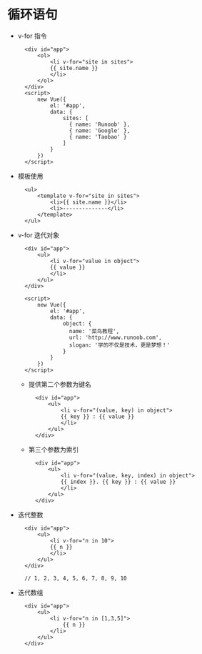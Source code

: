 # 循环语句

- v-for 指令

		<div id="app">
	  		<ol>
	    		<li v-for="site in sites">
		      	{{ site.name }}
		    	</li>
	  		</ol>
		</div>
		<script>
			new Vue({
			  	el: '#app',
			  	data: {
			    	sites: [
				      { name: 'Runoob' },
				      { name: 'Google' },
				      { name: 'Taobao' }
			    	]
			  	}
			})
		</script>

- 模板使用

		<ul>
	  		<template v-for="site in sites">
	    		<li>{{ site.name }}</li>
		    	<li>--------------</li>
	  		</template>
		</ul>

- v-for 迭代对象

		<div id="app">
		  	<ul>
		    	<li v-for="value in object">
		    	{{ value }}
		    	</li>
		  	</ul>
		</div>
		 
		<script>
			new Vue({
			  	el: '#app',
			  	data: {
			    	object: {
				      name: '菜鸟教程',
				      url: 'http://www.runoob.com',
				      slogan: '学的不仅是技术，更是梦想！'
			    	}
			  	}
			})
		</script>
	
	- 提供第二个参数为键名

			<div id="app">
			  	<ul>
			    	<li v-for="(value, key) in object">
			    	{{ key }} : {{ value }}
			    	</li>
			  	</ul>
			</div>
	- 第三个参数为索引

			<div id="app">
			  	<ul>
			    	<li v-for="(value, key, index) in object">
			     	{{ index }}. {{ key }} : {{ value }}
			    	</li>
			  	</ul>
			</div>
- 迭代整数

		<div id="app">
		  	<ul>
		    	<li v-for="n in 10">
		     	{{ n }}
		    	</li>
		  	</ul>
		</div>
		
		// 1, 2, 3, 4, 5, 6, 7, 8, 9, 10

- 迭代数组

		<div id="app">
			<ul>
	    		<li v-for="n in [1,3,5]">
		     		{{ n }}
		    	</li>
		  	</ul>
		</div>


